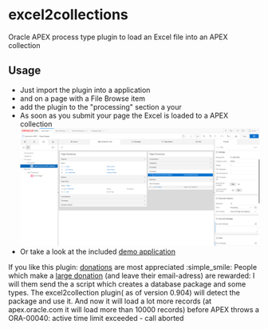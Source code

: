# excel2collections
Oracle APEX process type plugin to load an Excel file into an APEX collection
## Usage
- Just import the plugin into a application
- and on a page with a File Browse item
- add the plugin to the "processing" section a your
- As soon as you submit your page the Excel is loaded to a APEX collection
![example](excel2collections_settings.png)
- Or take a look at the included [demo application](demo/f107_demo_application.sql)

If you like this plugin: [donations](https://www.paypal.me/apexplugins/3) are most appreciated :simple_smile:
People which make a [large donation](https://www.paypal.me/apexplugins/10) (and leave their email-adress) are rewarded: I will them send the a script which creates a database package and some types. The excel2collection plugin( as of version 0.904) will detect the package and use it. And now it will load a lot more records (at apex.oracle.com it will load more than 10000 records) before APEX throws a ORA-00040: active time limit exceeded - call aborted 
